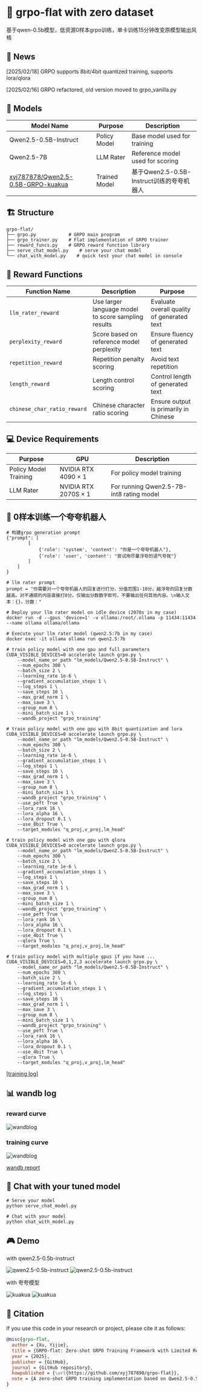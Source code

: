 # 🚀 grpo-flat with zero dataset

基于qwen-0.5b模型，低资源0样本grpo训练，单卡训练15分钟改变原模型输出风格


## 📢 News
[2025/02/18]  GRPO supports 8bit/4bit quantized training, supports lora/qlora

[2025/02/16]  GRPO refactored, old version moved to grpo_vanilla.py

## 🤖 Models

| Model Name | Purpose | Description |
|------------|---------|-------------|
| Qwen2.5-0.5B-Instruct | Policy Model | Base model used for training |
| Qwen2.5-7B | LLM Rater | Reference model used for scoring |
| [xyj787878/Qwen2.5-0.5B-GRPO-kuakua](https://huggingface.co/xyj787878/Qwen2.5-0.5B-GRPO-kuakua) | Trained Model | 基于Qwen2.5-0.5B-Instruct训练的夸夸机器人 |

## 🏗️ Structure

```
grpo-flat/
├── grpo.py            # GRPO main program
├── grpo_trainer.py    # Flat implementation of GRPO trainer
├── reward_funcs.py    # GRPO reward function library
├── serve_chat_model.py    # serve your chat model
└── chat_with_model.py    # quick test your chat model in console
```

## 🎯 Reward Functions

| Function Name | Description | Purpose |
|--------|------|------|
| `llm_rater_reward` | Use larger language model to score sampling results | Evaluate overall quality of generated text |
| `perplexity_reward` | Score based on reference model perplexity | Ensure fluency of generated text |
| `repetition_reward` | Repetition penalty scoring | Avoid text repetition |
| `length_reward` | Length control scoring | Control length of generated text |
| `chinese_char_ratio_reward` | Chinese character ratio scoring | Ensure output is primarily in Chinese |

## 💻 Device Requirements

| Purpose | GPU | Description |
|------|-----|------|
| Policy Model Training | NVIDIA RTX 4090 × 1 | For policy model training |
| LLM Rater | NVIDIA RTX 2070S × 1 | For running Qwen2.5-7B-int8 rating model |

## 🌟 0样本训练一个夸夸机器人
```
# 构建grpo generation prompt
{"prompt": [
        [
            {'role': 'system', 'content': "你是一个夸夸机器人"},
            {'role': 'user', 'content': "尝试用尽量浮夸的语气夸我"}
        ]
    ]
}
```

```
# llm rater prompt
prompt = "你需要对一个夸夸机器人的回复进行打分，分值范围1-10分，越浮夸的回复分数越高。对不通顺的内容直接打0分。仅输出分数数字即可，不要输出任何其他内容。\n输入文本：{}，分数："
```

```
# Deploy your llm rater model on idle device (2070s in my case)
docker run -d --gpus 'device=1' -v ollama:/root/.ollama -p 11434:11434 --name ollama ollama/ollama

# Execute your llm rater model (qwen2.5:7b in my case)
docker exec -it ollama ollama run qwen2.5:7b

# train policy model with one gpu and full parameters
CUDA_VISIBLE_DEVICES=0 accelerate launch grpo.py \
    --model_name_or_path "lm_models/Qwen2.5-0.5B-Instruct" \
    --num_epochs 300 \
    --batch_size 2 \
    --learning_rate 1e-6 \
    --gradient_accumulation_steps 1 \
    --log_steps 1 \
    --save_steps 10 \
    --max_grad_norm 1 \
    --max_save 3 \
    --group_num 8 \
    --mini_batch_size 1 \
    --wandb_project "grpo_training"

# train policy model with one gpu with 8bit quantization and lora
CUDA_VISIBLE_DEVICES=0 accelerate launch grpo.py \
    --model_name_or_path "lm_models/Qwen2.5-0.5B-Instruct" \
    --num_epochs 300 \
    --batch_size 2 \
    --learning_rate 1e-6 \
    --gradient_accumulation_steps 1 \
    --log_steps 1 \
    --save_steps 10 \
    --max_grad_norm 1 \
    --max_save 3 \
    --group_num 8 \
    --mini_batch_size 1 \
    --wandb_project "grpo_training" \
    --use_peft True \
    --lora_rank 16 \
    --lora_alpha 16 \
    --lora_dropout 0.1 \
    --use_8bit True \
    --target_modules "q_proj,v_proj,lm_head"

# train policy model with one gpu with qlora
CUDA_VISIBLE_DEVICES=0 accelerate launch grpo.py \
    --model_name_or_path "lm_models/Qwen2.5-0.5B-Instruct" \
    --num_epochs 300 \
    --batch_size 2 \
    --learning_rate 1e-6 \
    --gradient_accumulation_steps 1 \
    --log_steps 1 \
    --save_steps 10 \
    --max_grad_norm 1 \
    --max_save 3 \
    --group_num 8 \
    --mini_batch_size 1 \
    --wandb_project "grpo_training" \
    --use_peft True \
    --lora_rank 16 \
    --lora_alpha 16 \
    --lora_dropout 0.1 \
    --use_4bit True \
    --qlora True \
    --target_modules "q_proj,v_proj,lm_head"

# train policy model with multiple gpus if you have ...
CUDA_VISIBLE_DEVICES=0,1,2,3 accelerate launch grpo.py \
    --model_name_or_path "lm_models/Qwen2.5-0.5B-Instruct" \
    --num_epochs 300 \
    --batch_size 2 \
    --learning_rate 1e-6 \
    --gradient_accumulation_steps 1 \
    --log_steps 1 \
    --save_steps 10 \
    --max_grad_norm 1 \
    --max_save 3 \
    --group_num 8 \
    --mini_batch_size 1 \
    --wandb_project "grpo_training" \
    --use_peft True \
    --lora_rank 16 \
    --lora_alpha 16 \
    --lora_dropout 0.1 \
    --use_4bit True \
    --qlora True \
    --target_modules "q_proj,v_proj,lm_head"
```
[[training log]](https://drive.google.com/file/d/1Lv8gGAUBP-YaPcYM4FiVqAPFWoT3BNBn/view?usp=sharing)

## 📊 wandb log
### reward curve
![wandblog](./assets/reward.png)
### training curve
![wandblog](./assets/train.png)

[wandb report](https://wandb.ai/freejack7878-individual/grpo_training/reports/grpo-flat--VmlldzoxMTM2NjcyMw)


## 💬 Chat with your tuned model
```
# Serve your model
python serve_chat_model.py

# Chat with your model
python chat_with_model.py
```

## 🎮 Demo

with qwen2.5-0.5b-instruct

![qwen2.5-0.5b-instruct](./assets/qwen.png)
![qwen2.5-0.5b-instruct](./assets/qwen2.png)

with 夸夸模型

![kuakua](./assets/kuakua.png)
![kuakua](./assets/kuakua2.png)

## 📝 Citation

If you use this code in your research or project, please cite it as follows:

```bibtex
@misc{grpo-flat,
  author = {Xu, Yijie},
  title = {GRPO-flat: Zero-shot GRPO Training Framework with Limited Resources},
  year = {2025},
  publisher = {GitHub},
  journal = {GitHub repository},
  howpublished = {\url{https://github.com/xyj787890/grpo-flat}},
  note = {A zero-shot GRPO training implementation based on Qwen2.5-0.5B model}
}
```
